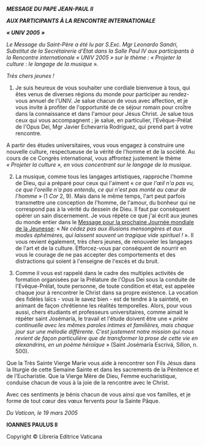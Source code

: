***MESSAGE DU PAPE JEAN-PAUL II***

***AUX PARTICIPANTS À LA RENCONTRE INTERNATIONALE***

***« *UNIV 2005* »***

*Le Message du Saint-Père a été lu par S.Exc. Mgr Leonardo Sandri, Substitut de la Secrétairerie d'Etat dans la Salle Paul IV aux participants à la Rencontre internationale « *UNIV 2005* » sur le thème : « *Projeter la culture : le langage de la musique* ».*

*Très chers jeunes !*

1. Je suis heureux de vous souhaiter une cordiale bienvenue à tous, qui êtes venus de diverses régions du monde pour participer au rendez-vous annuel de l'UNIV. Je salue chacun de vous avec affection, et je vous invite à profiter de l'opportunité de ce séjour romain pour croître dans la connaissance et dans l'amour pour Jésus Christ. Je salue tous ceux qui vous accompagnent ; je salue, en particulier, l'Evêque-Prélat de l'Opus Dei, Mgr Javier Echevarría Rodríguez, qui prend part à votre rencontre.

A partir des études universitaires, vous vous engagez à construire une nouvelle culture, respectueuse de la vérité de l'homme et de la société. Au cours de ce Congrès international, vous affrontez justement le thème *« *Projeter la culture* », en vous concentrant sur le langage de la musique.*

2. La musique, comme tous les langages artistiques, rapproche l'homme de Dieu, qui a préparé pour ceux qui l'aiment « *ce que l'œil n'a pas vu, ce que l'oreille n'a pas entendu, ce qui n'est pas monté au cœur de l'homme* » (1 *Cor* 2, 9). Mais dans le même temps, l'art peut parfois transmettre une conception de l'homme, de l'amour, du bonheur qui ne correspond pas à la vérité du dessein de Dieu. Il faut par conséquent opérer un sain discernement. Je vous répète ce que j'ai écrit aux jeunes du monde entier dans le [Message pour la prochaine Journée mondiale de la Jeunesse](/content/john-paul-ii/fr/messages/youth/documents/hf_jp-ii_mes_20040806_xx-world-youth-day.html): « *Ne cédez pas aux illusions mensongères et aux modes éphémères, qui laissent souvent un tragique vide spirituel !* ». Il vous revient également, très chers jeunes, de renouveler les langages de l'art et de la culture. Efforcez-vous par conséquent de nourrir en vous le courage de ne pas accepter des comportements et des distractions qui soient à l'enseigne de l'excès et du bruit.

3. Comme il vous est rappelé dans le cadre des multiples activités de formation organisées par la Prélature de l'Opus Dei sous la conduite de l'Evêque-Prélat, toute personne, de toute condition et état, est appelée chaque jour à rencontrer le Christ dans sa propre existence. La vocation des fidèles laïcs - vous le savez bien - est de tendre à la sainteté, en animant de façon chrétienne les réalités temporelles. Alors, pour vous aussi, chers étudiants et professeurs universitaires, comme aimait le répéter saint Josémaría, le travail et l'étude doivent être une « *prière continuelle avec les mêmes paroles intimes et familières, mais chaque jour sur une mélodie différente. C'est justement notre mission qui nous revient de façon particulière que de transformer la prose de cette vie en alexandrins, en un poème héroïque* » (Saint Josémaría Escrivá, Sillon, n. 500).

Que la Très Sainte Vierge Marie vous aide à rencontrer son Fils Jésus dans la liturgie de cette Semaine Sainte et dans les sacrements de la Pénitence et de l'Eucharistie. Que la Vierge Mère de Dieu, Femme eucharistique, conduise chacun de vous à la joie de la rencontre avec le Christ.

Avec ces sentiments je bénis chacun de vous ainsi que vos familles, et je forme de tout cœur des vœux fervents pour la Sainte Pâque.

*Du Vatican, le 19 mars 2005*

**IOANNES PAULUS II**

Copyright © Libreria Editrice Vaticana